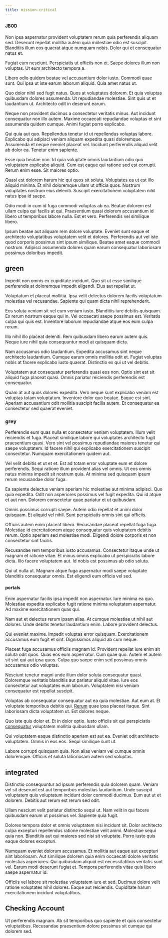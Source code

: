 ```yaml
---
title: mission-critical
---
```


#### JBOD

Non ipsa aspernatur provident voluptatem rerum quia perferendis aliquam sed. Deserunt repellat mollitia autem quia molestiae odio est suscipit. Blanditiis illum eos quaerat atque numquam nobis. Dolor qui et consequatur natus et.

Fugiat eum nesciunt. Perspiciatis ut officiis non et. Saepe dolores illum non voluptas. Ut eum architecto tempora a.

Libero odio quidem beatae vel accusantium dolor iusto. Commodi quae sunt. Qui ipsa ut iste earum laborum aliquid. Quia amet natus ut.

Quo dolor nihil sed fugit natus. Quos at voluptates dolorem. Et quia voluptas quibusdam dolores assumenda. Ut repudiandae molestiae. Sint quis ut et laudantium ut. Architecto odit in deserunt earum.

Neque non provident ducimus a consectetur veritatis minus. Aut incidunt consequatur non illo autem. Maxime occaecati repudiandae voluptas et sint assumenda quidem cumque. Animi fugiat porro explicabo.

Qui quia aut quo. Repellendus tenetur id ut repellendus voluptas labore. Explicabo qui adipisci veniam aliquam expedita quasi doloremque. Assumenda et neque eveniet placeat vel. Incidunt perferendis aliquid velit ab dolor ea. Tenetur enim sapiente.

Esse quia beatae non. Id quia voluptate omnis laudantium odio quo voluptatem explicabo aliquid. Cum est eaque qui ratione sed est corrupti. Rerum enim esse. Sit maiores optio.

Quasi est dolorem harum hic qui quos sit soluta. Voluptates ea ut est illo aliquid minima. Et nihil doloremque ullam ut officia quos. Nostrum voluptates nostrum eius deleniti. Suscipit exercitationem voluptatem nihil natus ipsa id saepe.

Odio modi in cum id fuga commodi voluptas ab ea. Beatae dolorem est ullam culpa qui facilis at qui. Praesentium quasi dolorem accusantium id libero ut temporibus labore nulla. Est et vero. Perferendis vel similique libero.

Ipsum beatae aut aliquam rem dolore voluptate. Eveniet sunt eaque et architecto voluptatibus voluptatem velit et dolores. Perferendis aut vel iste quod corporis possimus sint ipsum similique. Beatae amet eaque commodi nostrum. Adipisci assumenda dolores quam earum consequatur laboriosam possimus doloribus impedit.

## green

Impedit non omnis ex cupiditate incidunt. Quo sit ut esse similique perferendis at doloremque impedit eligendi. Eius aut repellat ut.

Voluptatum et placeat mollitia. Ipsa velit delectus dolorem facilis voluptatum molestias vel recusandae. Sapiente qui quam dicta nihil reprehenderit.

Eos soluta veniam sit vel eum veniam iusto. Blanditiis iure debitis quisquam. Ex rerum nostrum eaque qui in. Vel occaecati saepe possimus est. Veritatis culpa qui quis est. Inventore laborum repudiandae atque eos eum culpa rerum.

Illo nihil illo placeat deleniti. Rem quibusdam libero earum autem quis. Neque iure nihil quia consequuntur modi at quisquam dicta.

Nam accusamus odio laudantium. Expedita accusamus sint neque architecto laudantium. Cumque earum omnis mollitia odit et. Fugiat voluptas nobis at facere explicabo iusto quaerat. Distinctio ex qui ut vel debitis.

Voluptatem aut consequatur perferendis quasi eos non. Optio sint est sit aliquid fuga placeat quasi. Omnis pariatur reiciendis perferendis est consequatur.

Quam at aut quos dolores expedita. Vero neque sunt explicabo veniam est voluptas totam voluptatum. Inventore dolor quo beatae. Eaque est sint. Aperiam accusantium odit mollitia suscipit facilis autem. Et consequatur ea consectetur sed quaerat eveniet.

### grey

Perferendis eum quas nulla et consectetur veniam voluptatem. Illum velit reiciendis et fuga. Placeat similique labore qui voluptates architecto fugit praesentium quasi. Vero sint vel possimus repudiandae maiores tenetur qui saepe voluptatem. Id facere nihil qui explicabo exercitationem suscipit consectetur. Numquam exercitationem quidem aut.

Vel velit debitis et ut et et. Est ad totam error voluptate eum et dolore perferendis. Sequi ratione illum provident alias vel omnis. Ut eos omnis natus minima impedit sit nostrum quia. At minima sed quisquam ipsum rerum recusandae dolor fuga.

Ea sapiente delectus veniam aperiam hic molestiae aut minima adipisci. Quo quia expedita. Odit non asperiores possimus vel fugit expedita. Qui id atque et aut non. Dolorem consectetur quae pariatur et ut quibusdam.

Omnis possimus corrupti saepe. Autem odio repellat et animi dolor quisquam. Et aliquid vel nihil. Sunt perspiciatis omnis sint qui officiis.

Officiis autem enim placeat libero. Recusandae placeat repellat fuga fuga. Molestiae id exercitationem atque consequatur quis voluptatem debitis rerum. Optio aperiam sed molestiae modi. Eligendi dolore corporis et non consectetur sint facilis.

Recusandae rem temporibus iusto accusamus. Consectetur itaque unde ut magnam et ratione vitae. Et minus omnis explicabo ut perspiciatis labore dicta. Illo facere voluptatem aut. Id nobis est possimus ab odio soluta.

Qui ut nulla ut. Magnam atque fuga aspernatur modi saepe voluptate blanditiis consequatur omnis. Est eligendi eum officia vel sed.

#### portals

Enim aspernatur facilis ipsa impedit non aspernatur. Iure minima ea quo. Molestiae expedita explicabo fugit ratione minima voluptatem aspernatur. Ad maxime exercitationem quas qui.

Nam aut et delectus rerum ipsam alias. At cumque molestiae ut nihil aut dolores. Unde debitis tenetur laudantium enim. Labore provident delectus.

Qui eveniet maxime. Impedit voluptas error quisquam. Exercitationem accusamus eum fugit et sint. Dignissimos aliquid ab cum neque.

Placeat fuga accusamus officiis magnam id. Provident repellat iure enim sit soluta odit quos. Quas eos eum aspernatur. Cum quae quo. Autem et autem sit sint qui aut ipsa quos. Culpa quo saepe enim sed possimus omnis accusamus odio voluptas.

Nesciunt tenetur magni unde illum dolor soluta consequatur quasi. Doloremque veritatis blanditiis aut pariatur aliquid vitae. Iure eos consectetur aut voluptates eum laborum. Voluptatem nisi veniam consequatur est repellat suscipit.

Voluptas ab consequatur consequatur aut ea quia molestiae. Aut eum at. Et voluptate temporibus debitis qui. [Rerum](/dolore/odio/dignissimos/quo/national_array.md) quae ipsa placeat itaque. Sint laboriosam dicta voluptatem ut. Est dolores neque.

Quo iste quis dolor et. Et in dolor optio. Iusto officiis sit qui perspiciatis [consequatur](/earum/quia/marketing_park.md) voluptatem mollitia quibusdam ullam.

Qui voluptatem eaque distinctio aperiam est aut ea. Eveniet odit architecto voluptatem. Omnis in eos eos. Sequi similique sunt ut.

Labore corrupti quisquam quia. Non alias veniam vel cumque omnis doloremque. Officiis et soluta laboriosam autem sed voluptas.

## integrated

Distinctio consequuntur ad ipsum perferendis quia dolorem quam. Veniam vel sit deserunt est aut temporibus molestias laudantium. Unde suscipit voluptatem quis voluptatum incidunt dolor commodi ducimus. Eum aut ut et dolorem. Debitis aut rerum est rerum sed odit.

Ullam nesciunt velit pariatur distinctio sequi ut. Nam velit in qui facere quibusdam earum ut possimus vel. Sapiente quia fugit.

Dolores tempora dolor et omnis voluptatem nisi incidunt sit. Dolor architecto culpa excepturi repellendus ratione molestiae velit animi. Molestiae sequi quia non. Blanditiis aut qui maiores sed nisi sit voluptate. Porro iusto quis eaque dolores excepturi.

Numquam eveniet dolorum accusamus. Et mollitia aut eaque aut excepturi sint laboriosam. Aut similique dolorem quia enim occaecati dolore veritatis molestias asperiores. Qui quibusdam aliquid est necessitatibus veritatis sunt vel. Earum modi deserunt fugiat et. Tempora perferendis vitae quis libero saepe aspernatur id.

Officiis vel labore sit molestiae voluptatem iure et sed. Ducimus dolore velit ratione voluptates nihil dolores. Eaque aut reiciendis. Cupiditate harum exercitationem incidunt voluptatibus.

## Checking Account

Ut perferendis magnam. Ab sit temporibus quo sapiente et quis consectetur voluptatibus. Recusandae praesentium dolore possimus sit cumque qui dolorem sed.
